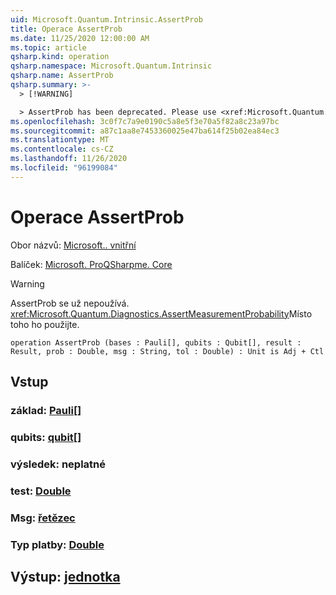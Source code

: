 ```yaml
---
uid: Microsoft.Quantum.Intrinsic.AssertProb
title: Operace AssertProb
ms.date: 11/25/2020 12:00:00 AM
ms.topic: article
qsharp.kind: operation
qsharp.namespace: Microsoft.Quantum.Intrinsic
qsharp.name: AssertProb
qsharp.summary: >-
  > [!WARNING]

  > AssertProb has been deprecated. Please use <xref:Microsoft.Quantum.Diagnostics.AssertMeasurementProbability> instead.
ms.openlocfilehash: 3c0f7c7a9e0190c5a8e5f3e70a5f82a8c23a97bc
ms.sourcegitcommit: a87c1aa8e7453360025e47ba614f25b02ea84ec3
ms.translationtype: MT
ms.contentlocale: cs-CZ
ms.lasthandoff: 11/26/2020
ms.locfileid: "96199084"
---
```

# <a name="assertprob-operation"></a>Operace AssertProb

Obor názvů: [Microsoft.. vnitřní](xref:Microsoft.Quantum.Intrinsic)

Balíček: [Microsoft. ProQSharpme. Core](https://nuget.org/packages/Microsoft.Quantum.QSharp.Core)


> [!WARNING]
> AssertProb se už nepoužívá. <xref:Microsoft.Quantum.Diagnostics.AssertMeasurementProbability>Místo toho ho použijte.



```qsharp
operation AssertProb (bases : Pauli[], qubits : Qubit[], result : Result, prob : Double, msg : String, tol : Double) : Unit is Adj + Ctl
```


## <a name="input"></a>Vstup

### <a name="bases--pauli"></a>základ: [Pauli](xref:microsoft.quantum.lang-ref.pauli)[]




### <a name="qubits--qubit"></a>qubits: [qubit](xref:microsoft.quantum.lang-ref.qubit)[]




### <a name="result--__invalidresult__"></a>výsledek: __neplatné <Result>__




### <a name="prob--double"></a>test: [Double](xref:microsoft.quantum.lang-ref.double)




### <a name="msg--string"></a>Msg: [řetězec](xref:microsoft.quantum.lang-ref.string)




### <a name="tol--double"></a>Typ platby: [Double](xref:microsoft.quantum.lang-ref.double)





## <a name="output--unit"></a>Výstup: [jednotka](xref:microsoft.quantum.lang-ref.unit)

